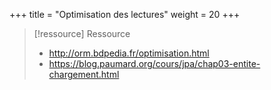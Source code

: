 +++
title = "Optimisation des lectures"
weight = 20
+++

> [!ressource] Ressource
> - http://orm.bdpedia.fr/optimisation.html
> - https://blog.paumard.org/cours/jpa/chap03-entite-chargement.html